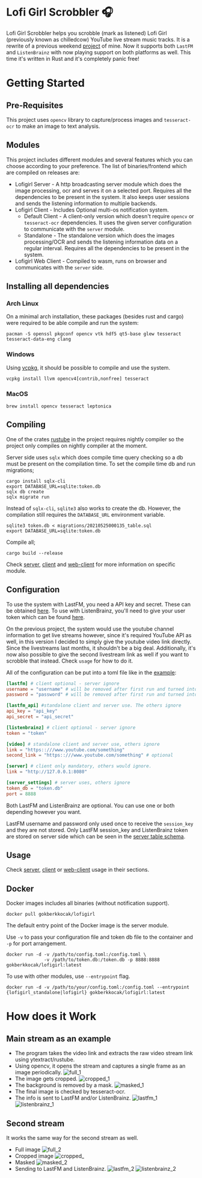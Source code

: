 # Lofi Girl Scrobbler 🎧

Lofi Girl Scrobbler helps you scrobble (mark as listened) Lofi Girl (previously known as chilledcow) YouTube live stream music tracks. It is a rewrite of a previous weekend [project](https://github.com/gokberkkocak/chilledcow-scrobbler/) of mine. Now it supports both ```LastFM``` and ```ListenBrainz``` with now playing support on both platforms as well. This time it's written in Rust and it's completely panic free!

# Getting Started

## Pre-Requisites 

This project uses ```opencv``` library to capture/process images and ```tesseract-ocr``` to make an image to text analysis.

## Modules

This project includes different modules and several features which you can choose according to your preference. The list of binaries/frontend which are compiled on releases are:

- Lofigirl Server - A http broadcasting server module which does the image 
processing, ocr and serves it on a selected port. Requires all the dependencies to be present in the system. It also keeps user sessions and sends the listening information to multiple backends.
- Lofigirl Client - Includes Optional multi-os notification system.
    - Default Client - A client-only version which doesn't require ```opencv``` or ```tesseract-ocr``` dependencies. It uses the given server configuration to communicate with the ```server``` module.
    - Standalone - The standalone version which does the images processing/OCR and sends the listening information data on a regular interval. Requires all the dependencies to be present in the system.
- Lofigirl Web Client - Compiled to wasm, runs on browser and communicates with the ```server``` side.

## Installing all dependencies

### Arch Linux

On a minimal arch installation, these packages (besides rust and cargo) were required to be able compile and run the system:

```
pacman -S openssl pkgconf opencv vtk hdf5 qt5-base glew tesseract tesseract-data-eng clang
```

### Windows

Using [vcpkg](https://github.com/microsoft/vcpkg), it should be possible to compile and use the system.

```
vcpkg install llvm opencv4[contrib,nonfree] tesseract
```

### MacOS

```
brew install opencv tesseract leptonica
```

## Compiling

One of the crates [rustube](https://lib.rs/crates/rustube) in the project requires nightly compiler so the project only compiles on nightly compiler at the moment.

Server side uses ```sqlx``` which does compile time query checking so a db must be present on the compilation time. To set the compile time db and run migrations;

```
cargo install sqlx-cli
export DATABASE_URL=sqlite:token.db
sqlx db create 
sqlx migrate run
```

Instead of ```sqlx-cli```, ```sqlite3``` also works to create the db. However, the compilation still requires the ```DATABASE_URL``` environment variable.

```
sqlite3 token.db < migrations/20210525000135_table.sql 
export DATABASE_URL=sqlite:token.db
```

Compile all;

```
cargo build --release
```

Check [server](lofigirl_server/README.md), [client](lofigirl_client/README.md) and [web-client](lofigirl_web_client/README.md) for more information on specific module.

## Configuration

To use the system with LastFM, you need a API key and secret. These can be obtained [here](https://www.last.fm/api/account/create). To use with ListenBrainz, you'll need to give your user token which can be found [here](https://listenbrainz.org/profile/).

On the previous project, the system would use the youtube channel information to get live streams however, since it's required YouTube API as well, in this version I decided to simply give the youtube video link directly. Since the livestreams last months, it shouldn't be a big deal. Additionally, it's now also possible to give the second livestream link as well if you want to scrobble that instead. Check ```usage``` for how to do it.

All of the configuration can be put into a toml file like in the [example](https://github.com/gokberkkocak/lofigirl/blob/main/example_config.toml):

```toml
[lastfm] # client optional - server ignore
username = "username" # will be removed after first run and turned into session_key 
password = "password" # will be removed after first run and turned into session_key

[lastfm_api] #standalone client and server use. The others ignore
api_key = "api_key"
api_secret = "api_secret"

[listenbrainz] # client optional - server ignore
token = "token"

[video] # standalone client and server use, others ignore
link = "https::///www.youtube.com/something"
second_link = "https::///www.youtube.com/something" # optional

[server] # client only mandatory, others would ignore.
link = "http://127.0.0.1:8080"

[server_settings] # server uses, others ignore
token_db = "token.db"
port = 8888
```

Both LastFM and ListenBrainz are optional. You can use one or both depending however you want.

LastFM username and password only used once to receive the ```session_key``` and they are not stored. Only LastFM session_key and ListenBrainz token are stored on server side which can be seen in the [server table schema](migrations/20210525000135_table.sql).

## Usage

Check [server](lofigirl_server/README.md), [client](lofigirl_client/README.md) or [web-client](lofigirl_web_client/README.md) usage in their sections.

## Docker

Docker images includes all binaries (without notification support).

```
docker pull gokberkkocak/lofigirl
```

The default entry point of the Docker image is the server module.

Use ```-v``` to pass your configuration file and token db file to the container and ```-p``` for port arrangement.

```
docker run -d -v /path/to/config.toml:/config.toml \
              -v /path/to/token.db:/token.db -p 8888:8888 gokberkkocak/lofigirl:latest 
```
To use with other modules, use ``--entrypoint`` flag.

```
docker run -d -v /path/to/your/config.toml:/config.toml --entrypoint {lofigirl_standalone|lofigirl} gokberkkocak/lofigirl:latest 
```

# How does it Work

## Main stream as an example

- The program takes the video link and extracts the raw video stream link using ytextract/rustube.
- Using opencv, it opens the stream and captures a single frame as an image periodically.
![full_1](images/example_1_full.jpg)
- The image gets cropped.
![cropped_1](images/example_1_cropped.jpg)
- The background is removed by a mask.
![masked_1](images/example_1_masked.jpg)
- The final image is checked by tesseract-ocr.
- The info is sent to LastFM and/or ListenBrainz.
![lastfm_1](images/example_1_lastfm.png)
![listenbrainz_1](images/example_1_listenbrainz.png)

## Second stream

It works the same way for the second stream as well.
- Full image
![full_2](images/example_2_full.jpg)
- Cropped image
![cropped_](images/example_2_cropped.jpg)
- Masked
![masked_2](images/example_2_masked.jpg)
- Sending to LastFM and ListenBrainz.
![lastfm_2](images/example_2_lastfm.png)
![listenbrainz_2](images/example_2_listenbrainz.png)

<!-- # Limitations

It's known that opencv occasionally (sometimes consecutively) fails to read header information from streams but I haven't managed to find the direct cause of this problem. Because of it, it's possible that some listen information might not be sent. Even with no guarantees, it's better than nothing! -->
